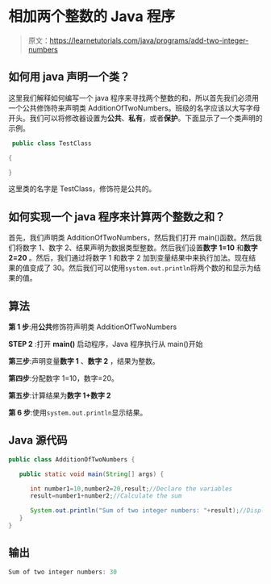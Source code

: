 # 相加两个整数的 Java 程序

> 原文：<https://learnetutorials.com/java/programs/add-two-integer-numbers>

## 如何用 java 声明一个类？

这里我们解释如何编写一个 java 程序来寻找两个整数的和，所以首先我们必须用一个公共修饰符来声明类 AdditionOfTwoNumbers。班级的名字应该以大写字母开头。我们可以将修改器设置为**公共**、**私有**，或者**保护**。下面显示了一个类声明的示例。

```java
 public class TestClass

{

} 

```

这里类的名字是 TestClass，修饰符是公共的。

## 如何实现一个 java 程序来计算两个整数之和？

首先，我们声明类 AdditionOfTwoNumbers，然后我们打开 main()函数。然后我们将数字 1、数字 2、结果声明为数据类型整数。然后我们设置**数字 1=10** 和**数字 2=20** 。然后，我们通过将数字 1 和数字 2 加到变量结果中来执行加法。现在结果的值变成了 30。然后我们可以使用`system.out.println`将两个数的和显示为结果的值。

## 算法

**第 1 步**:用**公共**修饰符声明类 AdditionOfTwoNumbers

**STEP 2** :打开 **main()** 启动程序，Java 程序执行从 main()开始

**第三步**:声明变量**数字 1** 、**数字 2** ，结果为整数。

**第四步**:分配数字 1=10，数字=20。

**第五步**:计算结果为**数字 1+数字 2**

**第 6 步**:使用`system.out.println`显示结果。

## Java 源代码

```java
public class AdditionOfTwoNumbers {

   public static void main(String[] args) {

      int number1=10,number2=20,result;//Declare the variables 
      result=number1+number2;//Calculate the sum 

      System.out.println("Sum of two integer numbers: "+result);//Display the result
   }
}

```

## 输出

```java
Sum of two integer numbers: 30
```